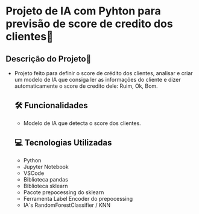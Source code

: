 <h1>Projeto de IA com Pyhton para previsão de score de credito dos clientes🐍</h1>

<h2>Descrição do Projeto📝</h2>

 - Projeto feito para definir o score de crédito dos clientes, analisar e criar um modelo de 
   IA que consiga ler as informações do cliente e dizer automaticamente o score de credito dele:
   Ruim, Ok, Bom.

   ## 🛠️ Funcionalidades

   - Modelo de IA que detecta o score dos clientes.
  
   ## 💻 Tecnologias Utilizadas

   - Python
   - Jupyter Notebook
   - VSCode
   - Biblioteca pandas
   - Biblioteca sklearn 
   - Pacote prepocessing do sklearn
   - Ferramenta Label Encoder do prepocessing
   - IA´s RandomForestClassifier / KNN
